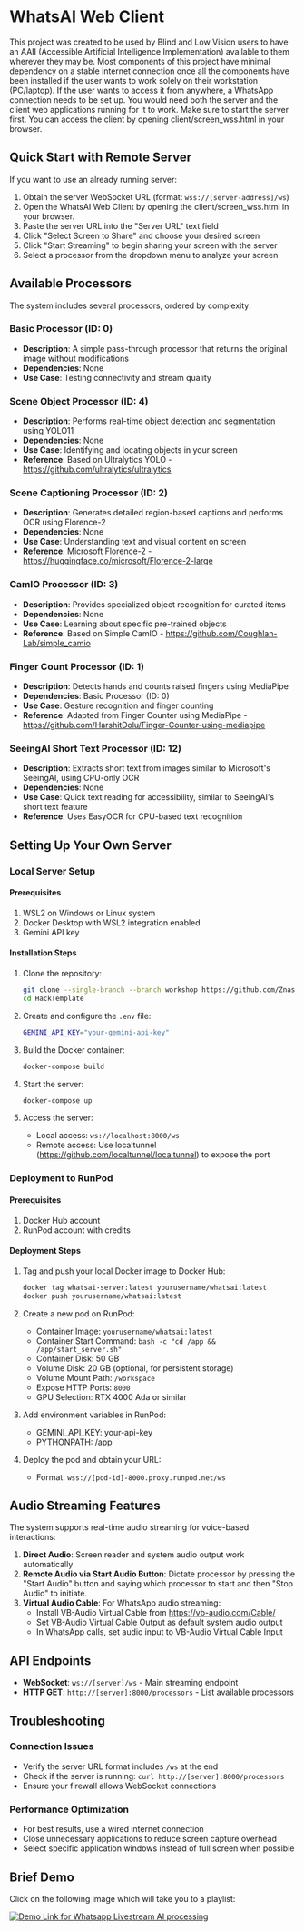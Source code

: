 # WhatsAI Web Client

This project was created to be used by Blind and Low Vision users to have an AAII (Accessible Artificial Intelligence Implementation) available to them wherever they may be. Most components of this project have minimal dependency on a stable internet connection once all the components have been installed if the user wants to work solely on their workstation (PC/laptop). If the user wants to access it from anywhere, a WhatsApp connection needs to be set up. You would need both the server and the client web applications running for it to work. Make sure to start the server first. You can access the client by opening client/screen_wss.html in your browser.

## Quick Start with Remote Server

If you want to use an already running server:

1. Obtain the server WebSocket URL (format: `wss://[server-address]/ws`)
2. Open the WhatsAI Web Client by opening the client/screen_wss.html in your browser.
3. Paste the server URL into the "Server URL" text field
4. Click "Select Screen to Share" and choose your desired screen
5. Click "Start Streaming" to begin sharing your screen with the server
6. Select a processor from the dropdown menu to analyze your screen

## Available Processors

The system includes several processors, ordered by complexity:

### Basic Processor (ID: 0)
- **Description**: A simple pass-through processor that returns the original image without modifications
- **Dependencies**: None
- **Use Case**: Testing connectivity and stream quality

### Scene Object Processor (ID: 4)
- **Description**: Performs real-time object detection and segmentation using YOLO11
- **Dependencies**: None
- **Use Case**: Identifying and locating objects in your screen
- **Reference**: Based on Ultralytics YOLO - https://github.com/ultralytics/ultralytics

### Scene Captioning Processor (ID: 2)
- **Description**: Generates detailed region-based captions and performs OCR using Florence-2
- **Dependencies**: None
- **Use Case**: Understanding text and visual content on screen
- **Reference**: Microsoft Florence-2 - https://huggingface.co/microsoft/Florence-2-large

### CamIO Processor (ID: 3)
- **Description**: Provides specialized object recognition for curated items
- **Dependencies**: None
- **Use Case**: Learning about specific pre-trained objects
- **Reference**: Based on Simple CamIO - https://github.com/Coughlan-Lab/simple_camio

### Finger Count Processor (ID: 1)
- **Description**: Detects hands and counts raised fingers using MediaPipe
- **Dependencies**: Basic Processor (ID: 0)
- **Use Case**: Gesture recognition and finger counting
- **Reference**: Adapted from Finger Counter using MediaPipe - https://github.com/HarshitDolu/Finger-Counter-using-mediapipe

### SeeingAI Short Text Processor (ID: 12)
- **Description**: Extracts short text from images similar to Microsoft's SeeingAI, using CPU-only OCR
- **Dependencies**: None
- **Use Case**: Quick text reading for accessibility, similar to SeeingAI's short text feature
- **Reference**: Uses EasyOCR for CPU-based text recognition

## Setting Up Your Own Server

### Local Server Setup

#### Prerequisites
1. WSL2 on Windows or Linux system
2. Docker Desktop with WSL2 integration enabled
3. Gemini API key

#### Installation Steps

1. Clone the repository:
   ```bash
   git clone --single-branch --branch workshop https://github.com/Znasif/HackTemplate.git
   cd HackTemplate
   ```

2. Create and configure the `.env` file:
   ```bash
   GEMINI_API_KEY="your-gemini-api-key"
   ```

3. Build the Docker container:
   ```bash
   docker-compose build
   ```

4. Start the server:
   ```bash
   docker-compose up
   ```

5. Access the server:
   - Local access: `ws://localhost:8000/ws`
   - Remote access: Use localtunnel (https://github.com/localtunnel/localtunnel) to expose the port

### Deployment to RunPod

#### Prerequisites
1. Docker Hub account
2. RunPod account with credits

#### Deployment Steps

1. Tag and push your local Docker image to Docker Hub:
   ```bash
   docker tag whatsai-server:latest yourusername/whatsai:latest
   docker push yourusername/whatsai:latest
   ```

2. Create a new pod on RunPod:
   - Container Image: `yourusername/whatsai:latest`
   - Container Start Command: `bash -c "cd /app && /app/start_server.sh"`
   - Container Disk: 50 GB
   - Volume Disk: 20 GB (optional, for persistent storage)
   - Volume Mount Path: `/workspace`
   - Expose HTTP Ports: `8000`
   - GPU Selection: RTX 4000 Ada or similar

3. Add environment variables in RunPod:
   - GEMINI_API_KEY: your-api-key
   - PYTHONPATH: /app

4. Deploy the pod and obtain your URL:
   - Format: `wss://[pod-id]-8000.proxy.runpod.net/ws`


## Audio Streaming Features

The system supports real-time audio streaming for voice-based interactions:

1. **Direct Audio**: Screen reader and system audio output work automatically
2. **Remote Audio via Start Audio Button**: Dictate processor by pressing the "Start Audio" button and saying which processor to start and then "Stop Audio" to initiate.
3. **Virtual Audio Cable**: For WhatsApp audio streaming:
   - Install VB-Audio Virtual Cable from https://vb-audio.com/Cable/
   - Set VB-Audio Virtual Cable Output as default system audio output
   - In WhatsApp calls, set audio input to VB-Audio Virtual Cable Input

## API Endpoints

- **WebSocket**: `ws://[server]/ws` - Main streaming endpoint
- **HTTP GET**: `http://[server]:8000/processors` - List available processors

## Troubleshooting

### Connection Issues
- Verify the server URL format includes `/ws` at the end
- Check if the server is running: `curl http://[server]:8000/processors`
- Ensure your firewall allows WebSocket connections

### Performance Optimization
- For best results, use a wired internet connection
- Close unnecessary applications to reduce screen capture overhead
- Select specific application windows instead of full screen when possible

## Brief Demo

Click on the following image which will take you to a playlist:

[![Demo Link for Whatsapp Livestream AI processing](https://i.ytimg.com/vi/ExhlwkUW_gc/hqdefault.jpg?sqp=-oaymwExCNACELwBSFryq4qpAyMIARUAAIhCGAHwAQH4Af4JgALQBYoCDAgAEAEYZSBRKEAwDw==&rs=AOn4CLDxzMwlnE3AVdbFIucWFV93J9Jg3g)](https://www.youtube.com/playlist?list=PLk3VM_Y78PILin5BQJ0cYq_OdmuT7v1VY)